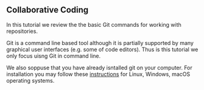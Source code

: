 ## Collaborative Coding

In this tutorial we review the the basic Git commands for working with repositories.

Git is a command line based tool although it is partially supported by many graphical user interfaces (e.g. some of code editors).  Thus is this tutorial we only focus uisng Git in command line.

We also soppuse that you have already isntalled git on your computer. For installation you may follow these [instructions](https://git-scm.com/book/en/v2/Getting-Started-Installing-Git) for Linux, Windows, macOS operating systems.
